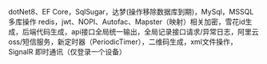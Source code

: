 dotNet8、EF Core，SqlSugar，达梦(操作移除数据库到期)，MySql，MSSQL多库操作
redis，jwt、NOPI、Autofac、Mapster（映射）相关加密，雪花id生成，后端代码生成，api接口全局统一输出，全局记录接口请求/异常日志，阿里云oss/短信服务，新定时器（PeriodicTimer），二维码生成，xml文件操作，SignalR 即时通讯（仅登录一个设备）